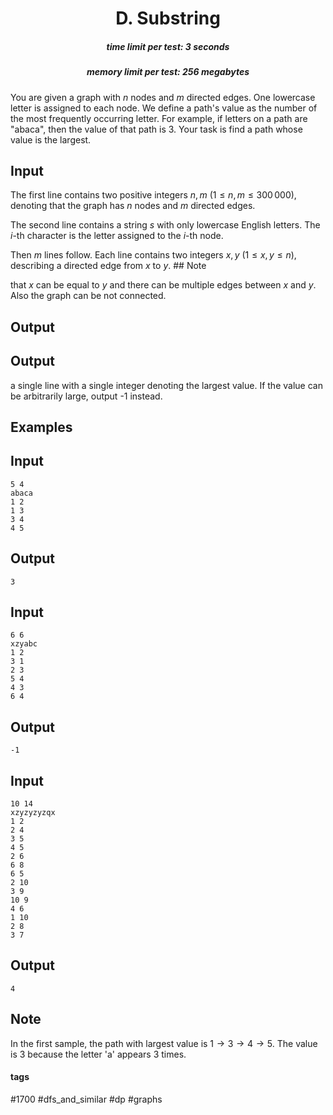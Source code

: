 <h1 style='text-align: center;'> D. Substring</h1>

<h5 style='text-align: center;'>time limit per test: 3 seconds</h5>
<h5 style='text-align: center;'>memory limit per test: 256 megabytes</h5>

You are given a graph with $n$ nodes and $m$ directed edges. One lowercase letter is assigned to each node. We define a path's value as the number of the most frequently occurring letter. For example, if letters on a path are "abaca", then the value of that path is $3$. Your task is find a path whose value is the largest.

## Input

The first line contains two positive integers $n, m$ ($1 \leq n, m \leq 300\,000$), denoting that the graph has $n$ nodes and $m$ directed edges.

The second line contains a string $s$ with only lowercase English letters. The $i$-th character is the letter assigned to the $i$-th node.

Then $m$ lines follow. Each line contains two integers $x, y$ ($1 \leq x, y \leq n$), describing a directed edge from $x$ to $y$. ## Note

 that $x$ can be equal to $y$ and there can be multiple edges between $x$ and $y$. Also the graph can be not connected.

## Output

## Output

 a single line with a single integer denoting the largest value. If the value can be arbitrarily large, output -1 instead.

## Examples

## Input


```
5 4  
abaca  
1 2  
1 3  
3 4  
4 5  

```
## Output


```
3  

```
## Input


```
6 6  
xzyabc  
1 2  
3 1  
2 3  
5 4  
4 3  
6 4  

```
## Output


```
-1  

```
## Input


```
10 14  
xzyzyzyzqx  
1 2  
2 4  
3 5  
4 5  
2 6  
6 8  
6 5  
2 10  
3 9  
10 9  
4 6  
1 10  
2 8  
3 7  

```
## Output


```
4  

```
## Note

In the first sample, the path with largest value is $1 \to 3 \to 4 \to 5$. The value is $3$ because the letter 'a' appears $3$ times.



#### tags 

#1700 #dfs_and_similar #dp #graphs 